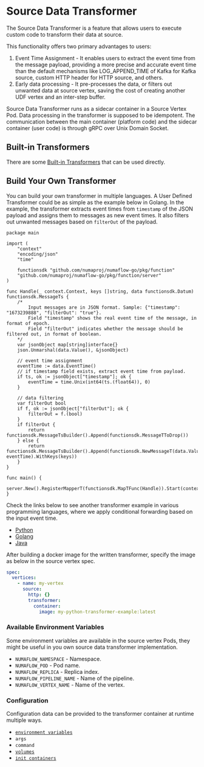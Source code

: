 # Source Data Transformer

The Source Data Transformer is a feature that allows users to execute custom code to transform their data at source.

This functionality offers two primary advantages to users:

1. Event Time Assignment - It enables users to extract the event time from the message payload, providing a more precise and accurate event time than the default mechanisms like LOG_APPEND_TIME of Kafka for Kafka source, custom HTTP header for HTTP source, and others.
2. Early data processing - It pre-processes the data, or filters out unwanted data at source vertex, saving the cost of creating another UDF vertex and an inter-step buffer.

Source Data Transformer runs as a sidecar container in a Source Vertex Pod. Data processing in the transformer is supposed to be idempotent.
The communication between the main container (platform code) and the sidecar container (user code) is through gRPC over Unix Domain Socket.

## Built-in Transformers

There are some [Built-in Transformers](builtin-transformers/README.md) that can be used directly.

## Build Your Own Transformer

You can build your own transformer in multiple languages. A User Defined Transformer could be as simple as the example below in Golang.
In the example, the transformer extracts event times from `timestamp` of the JSON payload and assigns them to messages as new event times. It also filters out unwanted messages based on `filterOut` of the payload.

```golang
package main

import (
	"context"
	"encoding/json"
	"time"

	functionsdk "github.com/numaproj/numaflow-go/pkg/function"
	"github.com/numaproj/numaflow-go/pkg/function/server"
)

func Handle(_ context.Context, keys []string, data functionsdk.Datum) functionsdk.MessageTs {
	/*
		Input messages are in JSON format. Sample: {"timestamp": "1673239888", "filterOut": "true"}.
		Field "timestamp" shows the real event time of the message, in format of epoch.
		Field "filterOut" indicates whether the message should be filtered out, in format of boolean.
	*/
	var jsonObject map[string]interface{}
	json.Unmarshal(data.Value(), &jsonObject)

	// event time assignment
	eventTime := data.EventTime()
	// if timestamp field exists, extract event time from payload.
	if ts, ok := jsonObject["timestamp"]; ok {
		eventTime = time.Unix(int64(ts.(float64)), 0)
	}

	// data filtering
	var filterOut bool
	if f, ok := jsonObject["filterOut"]; ok {
		filterOut = f.(bool)
	}
	if filterOut {
		return functionsdk.MessageTsBuilder().Append(functionsdk.MessageTToDrop())
	} else {
		return functionsdk.MessageTsBuilder().Append(functionsdk.NewMessageT(data.Value(), eventTime).WithKeys(keys))
	}
}

func main() {
	server.New().RegisterMapperT(functionsdk.MapTFunc(Handle)).Start(context.Background())
}
```

Check the links below to see another transformer example in various programming languages, where we apply conditional forwarding based on the input event time.

- [Python](https://github.com/numaproj/numaflow-python/tree/main/examples/function/event_time_filter)
- [Golang](https://github.com/numaproj/numaflow-go/tree/main/pkg/function/examples/event_time_filter)
- [Java](https://github.com/numaproj/numaflow-java/tree/main/examples/src/main/java/io/numaproj/numaflow/examples/function/map/eventtimefilter)

After building a docker image for the written transformer, specify the image as below in the source vertex spec.

```yaml
spec:
  vertices:
    - name: my-vertex
      source:
        http: {}
        transformer:
          container:
            image: my-python-transformer-example:latest
```

### Available Environment Variables

Some environment variables are available in the source vertex Pods, they might be useful in you own source data transformer implementation.

- `NUMAFLOW_NAMESPACE` - Namespace.
- `NUMAFLOW_POD` - Pod name.
- `NUMAFLOW_REPLICA` - Replica index.
- `NUMAFLOW_PIPELINE_NAME` - Name of the pipeline.
- `NUMAFLOW_VERTEX_NAME` - Name of the vertex.

### Configuration

Configuration data can be provided to the transformer container at runtime multiple ways.

- [`environment variables`](../../reference/configuration/environment-variables.md)
- `args`
- `command`
- [`volumes`](../../reference/configuration/volumes.md)
- [`init containers`](../../reference/configuration/init-containers.md)
